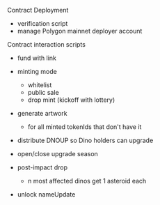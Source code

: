 Contract Deployment
  - verification script
  - manage Polygon mainnet deployer account

Contract interaction scripts
  - fund with link

  - minting mode
    - whitelist
    - public sale
    - drop mint (kickoff with lottery)

  - generate artwork
    - for all minted tokenIds that don't have it
  
  - distribute DNOUP so Dino holders can upgrade
  
  - open/close upgrade season
  
  - post-impact drop
    - n most affected dinos get 1 asteroid each

  - unlock nameUpdate
  